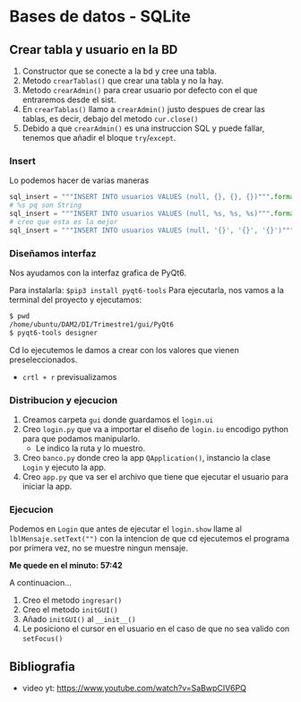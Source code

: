 # Bases de datos - SQLite

## Crear tabla y usuario en la BD
1. Constructor que se conecte a la bd y cree una tabla.
2. Metodo `crearTablas()` que crear una tabla y no la hay.
3. Metodo `crearAdmin()` para crear usuario por defecto con 
el que entraremos desde el sist.
4. En `crearTablas()` llamo a `crearAdmin()` justo despues de crear las 
tablas, es decir, debajo del metodo `cur.close()`
5. Debido a que `crearAdmin()` es una instruccion SQL y puede fallar,
tenemos que añadir el bloque `try`/`except`.

### Insert
Lo podemos hacer de varias maneras
```python
sql_insert = """INSERT INTO usuarios VALUES (null, {}, {}, {})""".format("Administrador", "Admin", "admin1234")
# %s pq son String
sql_insert = """INSERT INTO usuarios VALUES (null, %s, %s, %s)""".format("Administrador", "Admin", "admin1234")
# creo que esta es la mejor
sql_insert = """INSERT INTO usuarios VALUES (null, '{}', '{}', '{}')""".format("Administrador", "Admin", "admin1234")
```

### Diseñamos interfaz

Nos ayudamos con la interfaz grafica de PyQt6.

Para instalarla: `$pip3 install pyqt6-tools`
Para ejecutarla, nos vamos a la terminal del proyecto y ejecutamos:
```bash
$ pwd
/home/ubuntu/DAM2/DI/Trimestre1/gui/PyQt6
$ pyqt6-tools designer
```

Cd lo ejecutemos le damos a crear con los valores que vienen preseleccionados.

* `crtl + r` previsualizamos

### Distribucion y ejecucion
1. Creamos carpeta `gui` donde guardamos el `login.ui`
2. Creo `login.py` que va a importar el diseño de `login.iu` encodigo python
para que podamos manipularlo.
   * Le indico la ruta y lo muestro.
3. Creo `banco.py` donde creo la app `QApplication()`, instancio 
la clase `Login` y ejecuto la app.
4. Creo `app.py` que va ser el archivo que tiene que ejecutar el usuario
para iniciar la app.

### Ejecucion
Podemos en `Login` que antes de ejecutar el `login.show` llame al
`lblMensaje.setText("")` con la intencion de que cd ejecutemos el programa 
por primera vez, no se muestre ningun mensaje.

**Me quede en el minuto: 57:42**

A continuacion...
1. Creo el metodo `ingresar()`
2. Creo el metodo `initGUI()`
3. Añado `initGUI()` al `__init__()`
4. Le posiciono el cursor en el usuario en el caso de que no sea valido
con `setFocus()`

## Bibliografia
* video yt: https://www.youtube.com/watch?v=SaBwpCIV6PQ